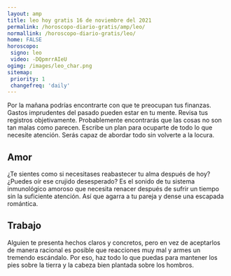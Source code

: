```yaml
---
layout: amp
title: leo hoy gratis 16 de noviembre del 2021 
permalink: /horoscopo-diario-gratis/amp/leo/
normallink: /horoscopo-diario-gratis/leo/
home: FALSE
horoscopo:
 signo: leo
 video: -DQpmrrAIeU
ogimg: /images/leo_char.png
sitemap:
 priority: 1
 changefreq: 'daily'
---
```



Por la mañana podrías encontrarte con que te preocupan tus finanzas. Gastos imprudentes del pasado pueden estar en tu mente. Revisa tus registros objetivamente. Probablemente encontrarás que las cosas no son tan malas como parecen. Escribe un plan para ocuparte de todo lo que necesite atención. Serás capaz de abordar todo sin volverte a la locura.

## Amor

¿Te sientes como si necesitases reabastecer tu alma después de hoy? ¿Puedes oír ese crujido desesperado? Es el sonido de tu sistema inmunológico amoroso que necesita renacer después de sufrir un tiempo sin la suficiente atención. Así que agarra a tu pareja y dense una escapada romántica.

## Trabajo

Alguien te presenta hechos claros y concretos, pero en vez de aceptarlos de manera racional es posible que reacciones muy mal y armes un tremendo escándalo. Por eso, haz todo lo que puedas para mantener los pies sobre la tierra y la cabeza bien plantada sobre los hombros.